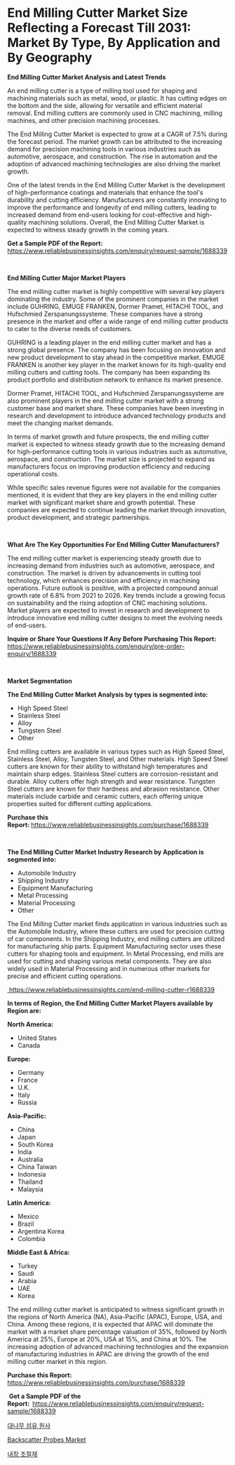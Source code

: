 <p><h1>End Milling Cutter Market Size Reflecting a Forecast Till 2031: Market By Type, By Application and By Geography</h1></p><p><strong>End Milling Cutter Market Analysis and Latest Trends</strong></p>
<p><p>An end milling cutter is a type of milling tool used for shaping and machining materials such as metal, wood, or plastic. It has cutting edges on the bottom and the side, allowing for versatile and efficient material removal. End milling cutters are commonly used in CNC machining, milling machines, and other precision machining processes.</p><p>The End Milling Cutter Market is expected to grow at a CAGR of 7.5% during the forecast period. The market growth can be attributed to the increasing demand for precision machining tools in various industries such as automotive, aerospace, and construction. The rise in automation and the adoption of advanced machining technologies are also driving the market growth.</p><p>One of the latest trends in the End Milling Cutter Market is the development of high-performance coatings and materials that enhance the tool's durability and cutting efficiency. Manufacturers are constantly innovating to improve the performance and longevity of end milling cutters, leading to increased demand from end-users looking for cost-effective and high-quality machining solutions. Overall, the End Milling Cutter Market is expected to witness steady growth in the coming years.</p></p>
<p><strong>Get a Sample PDF of the Report:&nbsp;</strong> <a href="https://www.reliablebusinessinsights.com/enquiry/request-sample/1688339">https://www.reliablebusinessinsights.com/enquiry/request-sample/1688339</a></p>
<p>&nbsp;</p>
<p><strong>End Milling Cutter Major Market Players</strong></p>
<p><p>The end milling cutter market is highly competitive with several key players dominating the industry. Some of the prominent companies in the market include GUHRING, EMUGE FRANKEN, Dormer Pramet, HITACHI TOOL, and Hufschmied Zerspanungssysteme. These companies have a strong presence in the market and offer a wide range of end milling cutter products to cater to the diverse needs of customers.</p><p>GUHRING is a leading player in the end milling cutter market and has a strong global presence. The company has been focusing on innovation and new product development to stay ahead in the competitive market. EMUGE FRANKEN is another key player in the market known for its high-quality end milling cutters and cutting tools. The company has been expanding its product portfolio and distribution network to enhance its market presence.</p><p>Dormer Pramet, HITACHI TOOL, and Hufschmied Zerspanungssysteme are also prominent players in the end milling cutter market with a strong customer base and market share. These companies have been investing in research and development to introduce advanced technology products and meet the changing market demands.</p><p>In terms of market growth and future prospects, the end milling cutter market is expected to witness steady growth due to the increasing demand for high-performance cutting tools in various industries such as automotive, aerospace, and construction. The market size is projected to expand as manufacturers focus on improving production efficiency and reducing operational costs.</p><p>While specific sales revenue figures were not available for the companies mentioned, it is evident that they are key players in the end milling cutter market with significant market share and growth potential. These companies are expected to continue leading the market through innovation, product development, and strategic partnerships.</p></p>
<p>&nbsp;</p>
<p><strong>What Are The Key Opportunities For End Milling Cutter Manufacturers?</strong></p>
<p><p>The end milling cutter market is experiencing steady growth due to increasing demand from industries such as automotive, aerospace, and construction. The market is driven by advancements in cutting tool technology, which enhances precision and efficiency in machining operations. Future outlook is positive, with a projected compound annual growth rate of 6.8% from 2021 to 2026. Key trends include a growing focus on sustainability and the rising adoption of CNC machining solutions. Market players are expected to invest in research and development to introduce innovative end milling cutter designs to meet the evolving needs of end-users.</p></p>
<p><strong>Inquire or Share Your Questions If Any Before Purchasing This Report:</strong> <a href="https://www.reliablebusinessinsights.com/enquiry/pre-order-enquiry/1688339">https://www.reliablebusinessinsights.com/enquiry/pre-order-enquiry/1688339</a></p>
<p>&nbsp;</p>
<p><strong>Market Segmentation</strong></p>
<p><strong>The End Milling Cutter Market Analysis by types is segmented into:</strong></p>
<p><ul><li>High Speed Steel</li><li>Stainless Steel</li><li>Alloy</li><li>Tungsten Steel</li><li>Other</li></ul></p>
<p><p>End milling cutters are available in various types such as High Speed Steel, Stainless Steel, Alloy, Tungsten Steel, and Other materials. High Speed Steel cutters are known for their ability to withstand high temperatures and maintain sharp edges. Stainless Steel cutters are corrosion-resistant and durable. Alloy cutters offer high strength and wear resistance. Tungsten Steel cutters are known for their hardness and abrasion resistance. Other materials include carbide and ceramic cutters, each offering unique properties suited for different cutting applications.</p></p>
<p><strong>Purchase this Report:&nbsp;</strong><a href="https://www.reliablebusinessinsights.com/purchase/1688339">https://www.reliablebusinessinsights.com/purchase/1688339</a></p>
<p>&nbsp;</p>
<p><strong>The End Milling Cutter Market Industry Research by Application is segmented into:</strong></p>
<p><ul><li>Automobile Industry</li><li>Shipping Industry</li><li>Equipment Manufacturing</li><li>Metal Processing</li><li>Material Processing</li><li>Other</li></ul></p>
<p><p>The End Milling Cutter market finds application in various industries such as the Automobile Industry, where these cutters are used for precision cutting of car components. In the Shipping Industry, end milling cutters are utilized for manufacturing ship parts. Equipment Manufacturing sector uses these cutters for shaping tools and equipment. In Metal Processing, end mills are used for cutting and shaping various metal components. They are also widely used in Material Processing and in numerous other markets for precise and efficient cutting operations.</p></p>
<p><a href="https://www.reliablebusinessinsights.com/end-milling-cutter-r1688339">&nbsp;https://www.reliablebusinessinsights.com/end-milling-cutter-r1688339</a></p>
<p><strong>In terms of Region, the End Milling Cutter Market Players available by Region are:</strong></p>
<p>
    <p> <strong> North America: </strong>
        <ul>
            <li>United States</li>
            <li>Canada</li>
        </ul>
        </p> 
    <p> <strong> Europe: </strong>
        <ul>
            <li>Germany</li>
            <li>France</li>
            <li>U.K.</li>
            <li>Italy</li>
            <li>Russia</li>
        </ul>
        </p> 
    <p> <strong> Asia-Pacific: </strong>
        <ul>
            <li>China</li>
            <li>Japan</li>
            <li>South Korea</li>
            <li>India</li>
            <li>Australia</li>
            <li>China Taiwan</li>
            <li>Indonesia</li>
            <li>Thailand</li>
            <li>Malaysia</li>
        </ul>
        </p> 
    <p> <strong> Latin America: </strong>
        <ul>
            <li>Mexico</li>
            <li>Brazil</li>
            <li>Argentina Korea</li>
            <li>Colombia</li>
        </ul>
        </p> 
    <p> <strong> Middle East & Africa: </strong>
        <ul>
            <li>Turkey</li>
            <li>Saudi</li>
            <li>Arabia</li>
            <li>UAE</li>
            <li>Korea</li>
        </ul>
    </p>
    </p>
<p><p>The end milling cutter market is anticipated to witness significant growth in the regions of North America (NA), Asia-Pacific (APAC), Europe, USA, and China. Among these regions, it is expected that APAC will dominate the market with a market share percentage valuation of 35%, followed by North America at 25%, Europe at 20%, USA at 15%, and China at 10%. The increasing adoption of advanced machining technologies and the expansion of manufacturing industries in APAC are driving the growth of the end milling cutter market in this region.</p></p>
<p><strong>Purchase this Report: </strong><a href="https://www.reliablebusinessinsights.com/purchase/1688339">https://www.reliablebusinessinsights.com/purchase/1688339</a></p>
<p>&nbsp;<strong>Get a Sample PDF of the Report:&nbsp;&nbsp;</strong><a href="https://www.reliablebusinessinsights.com/enquiry/request-sample/1688339">https://www.reliablebusinessinsights.com/enquiry/request-sample/1688339</a></p>
<p><strong></strong></p>
<p><p><a href="https://medium.com/@danielwardb68/%EB%8C%80%EB%82%98%EB%AC%B4-%EC%84%AC%EC%9C%A0%EC%82%AC-%EC%A0%9C%EC%A7%81-%EC%8B%9C%EC%9E%A5-%EB%8F%99%ED%96%A5-%EB%B0%8F-%EB%B6%84%EC%84%9D-%EB%AF%B8%EB%9E%98-%EC%84%B1%EC%9E%A5%EC%9D%84-%EC%9C%84%ED%95%9C-%EA%B8%B0%ED%9A%8C%EC%99%80-%EB%8F%84%EC%A0%84-2024-2031-67c45be684f5">대나무 섬유 원사</a></p><p><a href="https://view.publitas.com/reportprime-1/global-backscatter-probes-market-trends-insights-into-growth-opportunities-and-challenges-forecasted-from-2024-to-2031/">Backscatter Probes Market</a></p><p><a href="https://github.com/hasanrajibul387/Market-Research-Report-List-1/blob/main/1116418162486.md">내장 조절제</a></p></p>